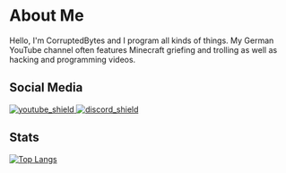 [youtube_shield]: https://img.shields.io/badge/YouTube-red
[discord_shield]: https://img.shields.io/badge/Discord-blue
[youtube]: https://youtube.com/c/CorruptedBytes
[discord]: https://discord.io/CorruptedBytes

# About Me
Hello,
I'm CorruptedBytes and I program all kinds of things.
My German YouTube channel often features Minecraft griefing and trolling as well as hacking and programming videos.



## Social Media
[ ![youtube_shield][] ][youtube]
[ ![discord_shield][] ][discord]

## Stats

[![Top Langs](https://github-readme-stats.vercel.app/api/top-langs/?username=CorruptedBytes&layout=compact&theme=tokyonight)](https://github.com/anuraghazra/github-readme-stats)
